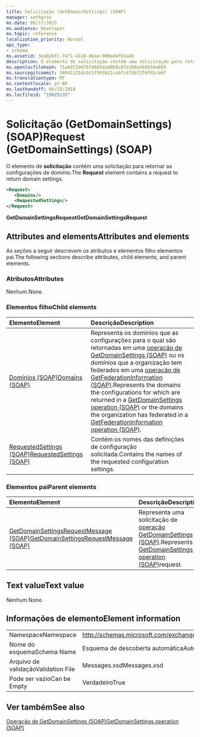 ```yaml
---
title: Solicitação (GetDomainSettings) (SOAP)
manager: sethgros
ms.date: 09/17/2015
ms.audience: Developer
ms.topic: reference
localization_priority: Normal
api_type:
- schema
ms.assetid: 3ea026fc-74f1-4118-86ae-908ed4f82a4b
description: O elemento de solicitação contém uma solicitação para retornar as configurações de domínio.
ms.openlocfilehash: 71a6072d476fd665dad8b0c0fe388a40db56e059
ms.sourcegitcommit: 34041125dc8c5f993b21cebfc4f8b72f0fd2cb6f
ms.translationtype: MT
ms.contentlocale: pt-BR
ms.lasthandoff: 06/25/2018
ms.locfileid: "19825135"
---
```

# <a name="request-getdomainsettings-soap"></a><span data-ttu-id="2674e-103">Solicitação (GetDomainSettings) (SOAP)</span><span class="sxs-lookup"><span data-stu-id="2674e-103">Request (GetDomainSettings) (SOAP)</span></span>

<span data-ttu-id="2674e-104">O elemento de **solicitação** contém uma solicitação para retornar as configurações de domínio.</span><span class="sxs-lookup"><span data-stu-id="2674e-104">The **Request** element contains a request to return domain settings.</span></span> 
  
```xml
<Request>
   <Domains/>
   <RequestedSettings/>
</Request>
```

 <span data-ttu-id="2674e-105">**GetDomainSettingsRequest**</span><span class="sxs-lookup"><span data-stu-id="2674e-105">**GetDomainSettingsRequest**</span></span>
## <a name="attributes-and-elements"></a><span data-ttu-id="2674e-106">Attributes and elements</span><span class="sxs-lookup"><span data-stu-id="2674e-106">Attributes and elements</span></span>

<span data-ttu-id="2674e-107">As seções a seguir descrevem os atributos e elementos filho elementos pai.</span><span class="sxs-lookup"><span data-stu-id="2674e-107">The following sections describe attributes, child elements, and parent elements.</span></span>
  
### <a name="attributes"></a><span data-ttu-id="2674e-108">Atributos</span><span class="sxs-lookup"><span data-stu-id="2674e-108">Attributes</span></span>

<span data-ttu-id="2674e-109">Nenhum.</span><span class="sxs-lookup"><span data-stu-id="2674e-109">None.</span></span>
  
### <a name="child-elements"></a><span data-ttu-id="2674e-110">Elementos filho</span><span class="sxs-lookup"><span data-stu-id="2674e-110">Child elements</span></span>

|<span data-ttu-id="2674e-111">**Elemento**</span><span class="sxs-lookup"><span data-stu-id="2674e-111">**Element**</span></span>|<span data-ttu-id="2674e-112">**Descrição**</span><span class="sxs-lookup"><span data-stu-id="2674e-112">**Description**</span></span>|
|:-----|:-----|
|[<span data-ttu-id="2674e-113">Domínios (SOAP)</span><span class="sxs-lookup"><span data-stu-id="2674e-113">Domains (SOAP)</span></span>](domains-soap.md) <br/> |<span data-ttu-id="2674e-114">Representa os domínios que as configurações para o qual são retornadas em uma [operação de GetDomainSettings (SOAP)](getdomainsettings-operation-soap.md) ou os domínios que a organização tem federados em uma [operação de GetFederationInformation (SOAP)](getfederationinformation-operation-soap.md).</span><span class="sxs-lookup"><span data-stu-id="2674e-114">Represents the domains the configurations for which are returned in a [GetDomainSettings operation (SOAP)](getdomainsettings-operation-soap.md) or the domains the organization has federated in a [GetFederationInformation operation (SOAP)](getfederationinformation-operation-soap.md).</span></span>  <br/> |
|[<span data-ttu-id="2674e-115">RequestedSettings (SOAP)</span><span class="sxs-lookup"><span data-stu-id="2674e-115">RequestedSettings (SOAP)</span></span>](requestedsettings-soap.md) <br/> |<span data-ttu-id="2674e-116">Contém os nomes das definições de configuração solicitada.</span><span class="sxs-lookup"><span data-stu-id="2674e-116">Contains the names of the requested configuration settings.</span></span>  <br/> |
   
### <a name="parent-elements"></a><span data-ttu-id="2674e-117">Elementos pai</span><span class="sxs-lookup"><span data-stu-id="2674e-117">Parent elements</span></span>

|<span data-ttu-id="2674e-118">**Elemento**</span><span class="sxs-lookup"><span data-stu-id="2674e-118">**Element**</span></span>|<span data-ttu-id="2674e-119">**Descrição**</span><span class="sxs-lookup"><span data-stu-id="2674e-119">**Description**</span></span>|
|:-----|:-----|
|[<span data-ttu-id="2674e-120">GetDomainSettingsRequestMessage (SOAP)</span><span class="sxs-lookup"><span data-stu-id="2674e-120">GetDomainSettingsRequestMessage (SOAP)</span></span>](getdomainsettingsrequestmessage-soap.md) <br/> |<span data-ttu-id="2674e-121">Representa uma solicitação de [operação GetDomainSettings (SOAP)](getdomainsettings-operation-soap.md).</span><span class="sxs-lookup"><span data-stu-id="2674e-121">Represents a [GetDomainSettings operation (SOAP)](getdomainsettings-operation-soap.md)request.</span></span>  <br/> |
   
## <a name="text-value"></a><span data-ttu-id="2674e-122">Text value</span><span class="sxs-lookup"><span data-stu-id="2674e-122">Text value</span></span>

<span data-ttu-id="2674e-123">Nenhum.</span><span class="sxs-lookup"><span data-stu-id="2674e-123">None.</span></span>
  
## <a name="element-information"></a><span data-ttu-id="2674e-124">Informações de elemento</span><span class="sxs-lookup"><span data-stu-id="2674e-124">Element information</span></span>

|||
|:-----|:-----|
|<span data-ttu-id="2674e-125">Namespace</span><span class="sxs-lookup"><span data-stu-id="2674e-125">Namespace</span></span>  <br/> |http://schemas.microsoft.com/exchange/2010/Autodiscover  <br/> |
|<span data-ttu-id="2674e-126">Nome do esquema</span><span class="sxs-lookup"><span data-stu-id="2674e-126">Schema Name</span></span>  <br/> |<span data-ttu-id="2674e-127">Esquema de descoberta automática</span><span class="sxs-lookup"><span data-stu-id="2674e-127">Autodiscover schema</span></span>  <br/> |
|<span data-ttu-id="2674e-128">Arquivo de validação</span><span class="sxs-lookup"><span data-stu-id="2674e-128">Validation File</span></span>  <br/> |<span data-ttu-id="2674e-129">Messages.xsd</span><span class="sxs-lookup"><span data-stu-id="2674e-129">Messages.xsd</span></span>  <br/> |
|<span data-ttu-id="2674e-130">Pode ser vazio</span><span class="sxs-lookup"><span data-stu-id="2674e-130">Can be Empty</span></span>  <br/> |<span data-ttu-id="2674e-131">Verdadeiro</span><span class="sxs-lookup"><span data-stu-id="2674e-131">True</span></span>  <br/> |
   
## <a name="see-also"></a><span data-ttu-id="2674e-132">Ver também</span><span class="sxs-lookup"><span data-stu-id="2674e-132">See also</span></span>



[<span data-ttu-id="2674e-133">Operação de GetDomainSettings (SOAP)</span><span class="sxs-lookup"><span data-stu-id="2674e-133">GetDomainSettings operation (SOAP)</span></span>](getdomainsettings-operation-soap.md)

